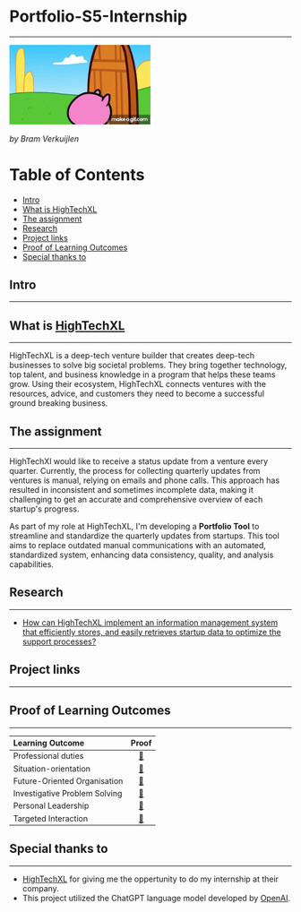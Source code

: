# Portfolio-S5-Internship
***
<img src="https://github.com/BramVerkuijlen/Portfolio-S5-Internship/blob/main/images/Sc_Rk5.gif" alt="GIF Broke :(" width="50%" height="50%" />

*by Bram Verkuijlen*

# Table of Contents
- [Intro](#intro)
- [What is HighTechXL](#what-is-hightechxl)
- [The assignment](#the-assignment)
- [Research](#research)
- [Project links](#project-links)
- [Proof of Learning Outcomes](#proof-of-learning-outcomes)
- [Special thanks to](#special-thanks-to)

## Intro
***

## What is [HighTechXL](https://hightechxl.com/)
***
HighTechXL is a deep-tech venture builder that creates deep-tech businesses to solve big societal problems. 
They bring together technology, top talent, and business knowledge in a program that helps these teams grow. 
Using their ecosystem, HighTechXL connects ventures with the resources, advice, and customers they need to become a successful ground breaking business.

## The assignment
***
HighTechXl would like to receive a status update from a venture every quarter. 
Currently, the process for collecting quarterly updates from ventures is manual, relying on emails and phone calls. 
This approach has resulted in inconsistent and sometimes incomplete data, making it challenging to get an accurate and comprehensive overview of each startup's progress.

As part of my role at HighTechXL, I'm developing a **Portfolio Tool** to streamline and standardize the quarterly updates from startups. 
This tool aims to replace outdated manual communications with an automated, standardized system, enhancing data consistency, quality, and analysis capabilities.

## Research
***
- [How can HighTechXL implement an information management system that efficiently stores, and easily retrieves startup data to optimize the support processes?](https://github.com/BramVerkuijlen/Portfolio-S5-Internship/blob/main/research/How%20can%20HighTechXL%20implement%20an%20information%20management%20system%20that%20efficiently%20stores%2C%20and%20easily%20retrieves%20startup%20data%20to%20optimize%20the%20support%20processes%3F)

## Project links
***


## Proof of Learning Outcomes
***
| Learning Outcome | Proof |
|:-----------------|:-----:|
|Professional duties| [🔗](https://github.com/BramVerkuijlen/Portfolio-S5-Internship/blob/main/LearningOutcomes/Professional%20duties.md)
|Situation-orientation| [🔗](https://github.com/BramVerkuijlen/Portfolio-S5-Internship/blob/main/LearningOutcomes/Situation-orientation.md)
|Future-Oriented Organisation| [🔗](https://github.com/BramVerkuijlen/Portfolio-S5-Internship/blob/main/LearningOutcomes/Situation-orientation.md)
|Investigative Problem Solving| [🔗](https://github.com/BramVerkuijlen/Portfolio-S5-Internship/blob/main/LearningOutcomes/Investigative%20Problem%20Solving.md)
|Personal Leadership| [🔗](https://github.com/BramVerkuijlen/Portfolio-S5-Internship/blob/main/LearningOutcomes/Personal%20Leadership.md)
|Targeted Interaction| [🔗](https://github.com/BramVerkuijlen/Portfolio-S5-Internship/blob/main/LearningOutcomes/Targeted%20Interaction.md)

## Special thanks to
***
- [HighTechXL](https://hightechxl.com/) for giving me the oppertunity to do my internship at their company.
- This project utilized the ChatGPT language model developed by [OpenAI](https://openai.com/).



